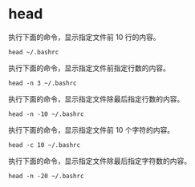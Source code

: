 # head

执行下面的命令，显示指定文件前 10 行的内容。

```
head ~/.bashrc
```

执行下面的命令，显示指定文件前指定行数的内容。

```
head -n 3 ~/.bashrc
```

执行下面的命令，显示指定文件除最后指定行数的内容。

```
head -n -10 ~/.bashrc
```

执行下面的命令，显示指定文件前 10 个字符的内容。

```
head -c 10 ~/.bashrc
```

执行下面的命令，显示指定文件除最后指定字符数的内容。

```
head -n -20 ~/.bashrc
```

